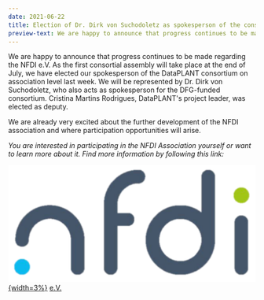 ```yaml
---
date: 2021-06-22
title: Election of Dr. Dirk von Suchodoletz as spokesperson of the consortium according to the statutes of NFDI e.V.
preview-text: We are happy to announce that progress continues to be made regarding the NFDI e.V. As the first consortial assembly will take place at the end of July, we have elected our spokesperson of the DataPLANT consortium on association level last week. We will be represented by Dr. Dirk von Suchodoletz, who also acts as spokesperson for the DFG-funded consortium. Cristina Martins Rodrigues, DataPLANT's project leader, was elected as deputy ...
---
```


We are happy to announce that progress continues to be made regarding the NFDI e.V. As the first consortial assembly will take place at the end of July, we have elected our spokesperson of the DataPLANT consortium on association level last week. We will be represented by Dr. Dirk von Suchodoletz, who also acts as spokesperson for the DFG-funded consortium. Cristina Martins Rodrigues, DataPLANT's project leader, was elected as deputy.

We are already very excited about the further development of the NFDI association and where participation opportunities will arise.

*You are interested in participating in the NFDI Association yourself or want to learn more about it. Find more information by following this link:*

[![NFDI](../../images/Emojis/NFDI.svg "Onboarding Strategy"){width=3%}](https://www.nfdi.de/verein) [e.V.](https://www.nfdi.de/verein)




